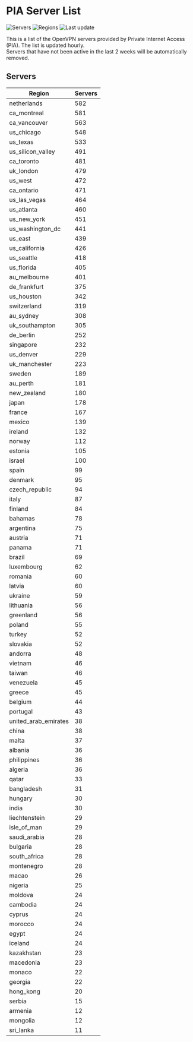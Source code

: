 # PIA Server List

![Servers](https://img.shields.io/badge/servers-15,696-blue)
![Regions](https://img.shields.io/badge/regions-97-blue)
![Last update](https://img.shields.io/badge/last_updated-Wed_May_01_09:02:24_UTC_2024-blue)

This is a list of the OpenVPN servers provided by Private Internet Access (PIA). The list is updated hourly. </br>
Servers that have not been active in the last 2 weeks will be automatically removed.

## Servers
| Region               | Servers |
|----------------------|---------|
| netherlands | 582 |
| ca_montreal | 581 |
| ca_vancouver | 563 |
| us_chicago | 548 |
| us_texas | 533 |
| us_silicon_valley | 491 |
| ca_toronto | 481 |
| uk_london | 479 |
| us_west | 472 |
| ca_ontario | 471 |
| us_las_vegas | 464 |
| us_atlanta | 460 |
| us_new_york | 451 |
| us_washington_dc | 441 |
| us_east | 439 |
| us_california | 426 |
| us_seattle | 418 |
| us_florida | 405 |
| au_melbourne | 401 |
| de_frankfurt | 375 |
| us_houston | 342 |
| switzerland | 319 |
| au_sydney | 308 |
| uk_southampton | 305 |
| de_berlin | 252 |
| singapore | 232 |
| us_denver | 229 |
| uk_manchester | 223 |
| sweden | 189 |
| au_perth | 181 |
| new_zealand | 180 |
| japan | 178 |
| france | 167 |
| mexico | 139 |
| ireland | 132 |
| norway | 112 |
| estonia | 105 |
| israel | 100 |
| spain | 99 |
| denmark | 95 |
| czech_republic | 94 |
| italy | 87 |
| finland | 84 |
| bahamas | 78 |
| argentina | 75 |
| austria | 71 |
| panama | 71 |
| brazil | 69 |
| luxembourg | 62 |
| romania | 60 |
| latvia | 60 |
| ukraine | 59 |
| lithuania | 56 |
| greenland | 56 |
| poland | 55 |
| turkey | 52 |
| slovakia | 52 |
| andorra | 48 |
| vietnam | 46 |
| taiwan | 46 |
| venezuela | 45 |
| greece | 45 |
| belgium | 44 |
| portugal | 43 |
| united_arab_emirates | 38 |
| china | 38 |
| malta | 37 |
| albania | 36 |
| philippines | 36 |
| algeria | 36 |
| qatar | 33 |
| bangladesh | 31 |
| hungary | 30 |
| india | 30 |
| liechtenstein | 29 |
| isle_of_man | 29 |
| saudi_arabia | 28 |
| bulgaria | 28 |
| south_africa | 28 |
| montenegro | 28 |
| macao | 26 |
| nigeria | 25 |
| moldova | 24 |
| cambodia | 24 |
| cyprus | 24 |
| morocco | 24 |
| egypt | 24 |
| iceland | 24 |
| kazakhstan | 23 |
| macedonia | 23 |
| monaco | 22 |
| georgia | 22 |
| hong_kong | 20 |
| serbia | 15 |
| armenia | 12 |
| mongolia | 12 |
| sri_lanka | 11 |